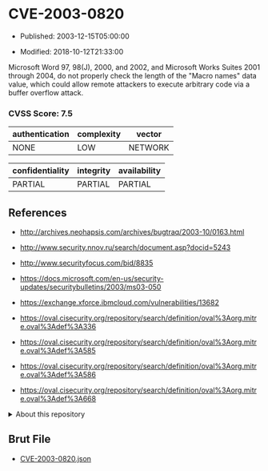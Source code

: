 # CVE-2003-0820

- Published: 2003-12-15T05:00:00

- Modified: 2018-10-12T21:33:00

Microsoft Word 97, 98(J), 2000, and 2002, and Microsoft Works Suites 2001 through 2004, do not properly check the length of the "Macro names" data value, which could allow remote attackers to execute arbitrary code via a buffer overflow attack.

### CVSS Score: **7.5**

| authentication | complexity | vector |
| --- | --- | --- |
| NONE | LOW | NETWORK |

| confidentiality | integrity | availability |
| --- | --- | --- |
| PARTIAL | PARTIAL | PARTIAL |

## References

* http://archives.neohapsis.com/archives/bugtraq/2003-10/0163.html

* http://www.security.nnov.ru/search/document.asp?docid=5243

* http://www.securityfocus.com/bid/8835

* https://docs.microsoft.com/en-us/security-updates/securitybulletins/2003/ms03-050

* https://exchange.xforce.ibmcloud.com/vulnerabilities/13682

* https://oval.cisecurity.org/repository/search/definition/oval%3Aorg.mitre.oval%3Adef%3A336

* https://oval.cisecurity.org/repository/search/definition/oval%3Aorg.mitre.oval%3Adef%3A585

* https://oval.cisecurity.org/repository/search/definition/oval%3Aorg.mitre.oval%3Adef%3A586

* https://oval.cisecurity.org/repository/search/definition/oval%3Aorg.mitre.oval%3Adef%3A668

<details>
<summary>About this repository</summary> 

  This repository is part of the project [Live Hack CVE](https://github.com/Live-Hack-CVE). Main website can be found [www.live-hack.org](https://www.live-hack.org) 
  
  Made by [Sn0wAlice](https://github.com/Sn0wAlice) for the people that care about security and need to have a feed of the latest CVEs. Hope you enjoy it, don't forget to star the repo and follow me on [Twitter](https://twitter.com/Sn0wAlice) and [Github](https://github.com/Sn0wAlice). And that is my [personnal website](https://www.alice-snow.me/)

  - [Home Page](https://github.com/Live-Hack-CVE)
  - [Framework](https://github.com/Live-Hack-CVE/cve-framework)
  - [CVE database](https://github.com/Live-Hack-CVE/full_database)
  - [Changelog](https://github.com/Live-Hack-CVE/Changelog)
</details>

## Brut File

* [CVE-2003-0820.json](https://raw.githubusercontent.com/Live-Hack-CVE/full_database/main/cves/2003/CVE-2003-0820.json)

